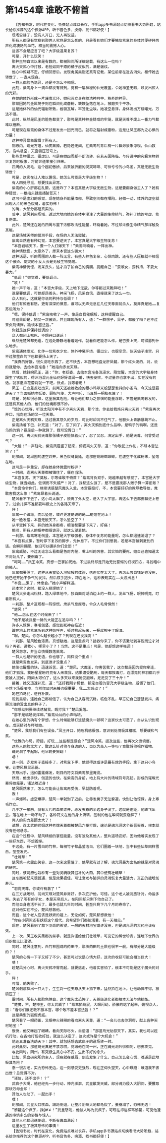 # 第1454章 谁敢不俯首
        【告知书友，时代在变化，免费站点难以长存，手机app多书源站点切换看书大势所趋，站长给你推荐的这个换源APP，听书音色多、换源、找书都好使！】
       现场安静了，没有人开口，无人再说话。
       所有人都没有觉察到那两人究竟是怎么死的，只是看到她们才要触及紫鸾的身体时便砰砰两声化成凄艳的血花，相当的震撼人心。
       这该不会是应言了吧？大宇级道果复苏？
       可是，开什么玩笑！
       那种生物自古以来是有数的，都被阳间所详细记载，有这么一位吗？
       离火天鸦心中打鼓，老脸如同干瘪的橘子皮似的，满是皱纹。
       他心中惊疑不定，仔细回思后，发现禽属类别还真有记载，某位前辈在近古消失，相传她去转世了，一直未现身。
       一群人都脸色诡异，还是不怎么不相信。
       此刻，紫鸾身上一滴血都没有溅到，竟有一层神秘的仙光覆盖，令她神圣无暇，焕发出惊人的光彩。
       在她的体外形成一片璀璨光环，她宛若立身在皎洁神月中，格外的神异。
       那锁困她的金属笼子则在瞬间化成齑粉，簌簌坠落在地上，被磨灭个干净。
       这是她体外的仙光辐射所致，枷锁瓦解，牢笼化尘埃，她凌空悬浮，身体发出万缕曦光，万法不侵。
       此时，纵然是凤王的脸色都变了，那可是某种神金铸成的牢笼，就是天尊不废上一番力气都难以扭断。
       可是现在紫鸾的身体不过是发出一团光而已，就将之辐射成齑粉，这是让凤王都为之心惧的力量！
       这种神异景象震慑了所有人。
       铜殿内，瑞光万道，仙雾蒸腾，若隐若无间，在紫鸾的背后有一片飘渺景象浮现，仙山数万，岛屿悬空，天宫镇压苍穹上。
       那些景物很远，很虚幻，可是在她四周却不断流转，宛若天国降临，与传说中的究极生物转世复苏时很像，将前世道果接引归来。
       四周的人发毛，这个起初傲娇、后来被折磨的哭哭啼啼、可怜兮兮的小鸟雀，真是无敌生物转世？
       可是，这实在让人难以置信，她怎么可能是大宇级生物？！
       有人四处寻觅，想要找出异常。
       紫鸾的小心肝都在乱颤，这是咋了？本宫真是大宇级无敌生物，这是要翻身做主人了？她有种错觉，一根指头就能捅破苍天！
       这可不是虚幻的感觉，现在她身外能量浓郁，导致空间都在塌陷，轻微一动，体外的虚空就出现大片的黑色裂缝，着实恐怖！
       的确，大部分都是真实的。
       暗中，楚风利用场域，透过大地向她的身体中灌注了大量的生命精气，弥补了她的亏虚，修复伤体。
       此外，楚风还在她的四周布置下浓郁攻击性能量，环绕着她，不过却未像生命精气那样触及其躯。
       这是场域天师的莫测手段，在场的人无法窥破。
       紫鸾自然也有种幻觉，本宫要逆天了，本宫真是大宇级生物复苏！
       “本宫君临天下，要一个人打爆天下！”紫鸾喃喃着，一阵出神。
       她神情恍惚，太意外了，原来本宫这么强大！
       这种话语，听的周围的人都一阵无言，有些人神色复杂，心惊肉跳，还有些人压根就不相信这个傲娇、爱哭的小女人会是无敌生物觉醒。
       紫鸾神情恍惚，发呆良久，这才拍了拍自己的胸脯，提醒自己：“要淑女，要矜持，不要太暴力。”
       “低调！”她觉得，要低调点。
       “咳！”
       她一声干咳，道：“本宫大宇级，天上地下无敌，尔等都过来跪拜吧！”
       说是要低调，可她却昂着头，神采飞扬，风采自信，直接就来了这么一句。
       众人石化，这就是你说的矜持与低调？！
       他们有惊也有怒，更有深深的惧意，谁可以无声无息在几位天尊面前杀人，莫非真是她……复苏后所为？
       “嗯，保持低调！”紫鸾咳嗽了一声，像是自我催眠般，这样提醒自己。
       可结果却是，她又一次傲娇，并且睥睨所有人，道：“一群愣子，呆子，都傻了吗？还不过来负荆请罪，跪领本宫法旨。”
       你就是这样保持低调的？
       众人都闭上嘴巴，不想开口说话！
       纵然是楚风都无语，在远处静静地看着她作，就看你还能怎么作，是否要上天，可得瑟到什么地步。
       紫鸾通体发光，化作一位紫衣少女，体外神曦环绕，很出尘，也很空灵，似天仙子凌空，只不过那莹白的下巴都要扬上天了。
       “我真的好饿，很久没吃东西了，还不快去，本宫想吃盘龙肝凤髓，那个红头发的，对，说的就是你，去给本宫准备！”她指向赤发天尊。
       然后，她斜睨凤王，道：“你，老妖婆，去给本宫准备洗澡水，刚觉醒，本宫的大宇级身体跟生了锈似的，得沐浴混元金仙花好好滋润一番，快去安排，不过量你也拿不出，实在没有的话，就拿凰血花蕾将就一下吧，快点，我等着用！
       凤王一口血差点吐出来，前两天还被她收拾的跟小鸡啄米般瑟瑟发抖的小雀鸟，今天这是要逆天了？当面喊她老妖婆，颐指气使，大声呵斥，当真想一把掐死算了！
       可是，她却很忌惮，这里极其危险，有让他们都为之惊惧的能量浮现，不管是紫鸾散发的，还是有其他人的，他们的处境都很不妙。
       “饿的心慌呀，听说太阳河中有不少离火天鸦，那个谁，你去给我炖只离火天鸦！”紫鸾再次开口，指向在场的又一位天尊。
       正是离火天鸦天尊，活过极其悠久的岁月，可此时却沉不住气了，他额头上青筋暴跳不止。
       紫鸾扬着下巴，补充道：“对了，忘了问了，离火天鸦到底什么品种，是鸭子的鸭啊，还是乌鸦的鸦？要是后一种就算了，我可没胃口！”
       这一刻，离火天鸦天尊那张橘子皮脸快着火了，忍了又忍，决定出手，他是天尊，何曾受过气？
       “大胆！”一声轻叱，紫鸾凤眉竖了起来，俯视离火天尊，道：“你敢犯上作乱，不尊本宫法旨？！”
       刹那间，她周围的虚空炸开，黑色裂缝蔓延，连那座铜殿都爆碎，在虚空中化成粉末，坠落在地。
       这可是一件重宝，却在她身体微震时粉碎？
       一时间，连离火天尊都被镇住了，僵在当场。
       “本宫复苏，天下莫敌，尔等谁敢不俯首？”紫鸾背负双手，她越来越有感觉了，本宫是大宇级生物，就当如此，低调而不失威严！对了，我都这么强了，是不是要找那人贩子算一算旧账？
       “本宫命令你们，继续诱惑楚风魔头入瓮，本宫要殴打，不，本宫要好好的教导教导他，竟敢害我这么惨！”紫鸾昂着头说道。
       楚风看不下去了，这小鸟太飘了，脱离了外太空，进入了大宇宙，再这么下去都要飘进上苍了，过会儿保不准都要叫板史上的各路天帝了。
       砰！
       紫鸾一个踉跄，而后坠落，或许更准确说的是……砸落在地上！
       她一脸发懵，本宫无敌天下，怎么坠空了？！
       从半空掉下来，摔的她浑身都疼，眼泪都要落下来了，好痛！
       瞬间，所有人的眼神都很诡异，就这么望着她。
       一刹那，紫鸾寒毛倒竖，本宫是大宇级强者，身体中复苏的能量呢，怎么都迅速消退了？
       “本宫有点累，暂时停下复苏的脚步，先休息下。不过你们别惹我，若是本宫被刺激到的话，会瞬间觉醒，依旧可以碾杀你们全部！”
       紫鸾威胁，不过无论怎么看都是色厉内荏，嘴上叫的厉害，其实怕的要死，她自己也知道太不对劲儿了，要倒霉了。
       “呵呵……”凤王冷笑，真想一巴掌拍死她，不过最终却是开始无比警惕的扫视四方，寻找暗中的强人。
       紫鸾都要哭了，这种从天堂坠入地狱般的体验，落差实在太大了，再怎么强自镇定也没用，她已经开始不争气的发抖，然后双手抱头，蹲在地上，这种表现实在……太没出息！
       “本宫……累了，休息会。”她小声解释道。
       还本宫？这时，都没人搭理她了！
       楚风大步走出松林，踏入绿草地中，独自面对湖泊边上的一群人，发丝飞扬，眼神明亮，盯着所有人。
       一刹那，整片道场都一阵惊慌，肃杀气息席卷，令众人毛骨悚然！
       “楚风！”
       “他……怎么在这个时候来了！”
       “他不是被武皇一脉的大能正在追杀吗？！”
       许多人惊悚，寒毛倒竖，感觉到死神在临近！
       蹲在地上的紫鸾听到这种惊呼声，顿时抬起头来，一把就擦干了眼泪。
       “啊，楚风，你怎么越长越小了？到现在还没我高！”
       一刹那，楚风脸色漆黑，真想敲她，这是重点吗？拯救你来了，你不该激动到喜悦而泣才对吗？再者，说我小，哪里小了？！当然，这不是重点！可是，他却想这样强调！
       楚风怨念，并当众愤慨数落紫鸾。
       一群人也是听的无语，你也够了，同样没个重点！
       就是紫鸾也发呆，到底谁才没重点？
       她倒也醒悟的快，迅速诉苦，道：“楚风，大魔王，你害苦我了，这次都是因为受你牵连，他们才抓我。我盼星星盼月亮有人来救我，结果遭受酷刑，每天都挨毒打，连漂亮的神羽都几乎要被人拔掉，阳间太可怕了，这么多天以来我饱受磨难，足足受了三十斤！”
       接着，她又迅速补充，道：“还好我刚才机智，镇定自若的冒充大宇级生物，威慑了他们，不然下场很凄惨，当然你及时来援也很重要，我……太感动了！”
       她狂拍马屁，进行补救。
       说到最后，连她自己都相信了，认为自己从容而沉稳，临危不乱，早忘记自己瑟瑟发抖、痛哭流泪的没出息的样子了。
       “你感动到要继续诱捕我，殴打我？”楚风奚落。
       “那不是临场发挥嘛。”紫鸾讪讪的小声咕哝。
       在她心里的确有个梦想，什么时候能够打这楚魔头一顿啊？这家伙太可恶了，自从认识到现在，成天挤对与吓唬她。
       “楚风，我想我们有些误会。”凤王开口，她危机感很强，意识到处境极其糟糕，想要缓和气氛。
       “优雅的布局，狩猎，好玩……这些都是误会？”楚风冷笑，提及这些，他再次义愤填膺。
       这些人的脸太大了，敢这么针对他与身边的人，自以为高人一等吗？竟敢将他视作猎物。
       魂光洞了不起啊，他早晚要掀翻！
       哧！
       这一刻，赤发男子直接多了，对紫鸾下手，他觉得这或许是最有效的手段，拿下这只小鸟雀，让楚风投鼠忌器。
       天尊出手，迅如雷霆爆发，刺目的符文将紫鸾那里淹没。
       然而，他出手快，倒退的也快，在紫鸾的身前，地上有大片的场域符号亮起，形成的璀璨光幕将她笼罩，诸法难近身！
       楚风既然来了，怎么可能会让紫鸾再受伤，早就防着呢。
       轰！
       一声爆鸣，虚空爆碎，楚风一拳就到了近前，让赤发男子无法躲避，快到让他惊悚，身上寒毛炸立。
       几乎才一接触，就有大片的血雾炸开，赤发天尊的半边身子没了，这就是差距，他跌飞出去，落在地上一动不动了，各种符文在他的身上流转，压制的他在瞬间就要崩解了！
       两人的实力差距太大了！
       试想，连太武的师姐这种老牌天尊都被楚风六拳打爆，遑论是魂光洞这个新晋天尊，根本就没有任何悬念。
       在这个过程中，楚风精细的掌控能量，没有波及其他人，整片道场安好，因为他着实发现了一些好东西，不想毁掉。
       不远处，有一片雪白的竹林，每根竹子都晶莹洁白，它们圈着一块地，当中有些仙草同样雪白，莹莹发光。
       “壮魂草！”
       楚风第一次露出笑容，这一次来这里值了，他早就有过了解，魂光洞最为出名的就是对灵魂的研究。
       同时，该洞府也栽种有一些对灵魂极其滋补的大药，其中便有壮魂草！
       这东西听起来很普通，但是效果极佳，可让衰老与破碎的灵魂恢复大量活力，真正的能增加寿元。
       “羽尚天尊，你或许有救了！”
       在三方战场时，羽尚天尊对楚风非常好，多次庇护他，可惜，这个老人被沅族针对，命运多舛，失去了所有的子女，本是天帝后人，在阳间却只剩下他自己了。
       而他自身也活不长了，最多也就几年的时间，甚至只剩下几个月的寿命了。
       这对他实在不公，楚风想救他。
       而且，这个老人应该是妖妖的祖上，无论如何，楚风都想救他！
       “你在小阴间还有妖妖这个后代，真希望你们都能活着，有一天相见。”
       现在，楚风看到了救下羽尚的希望，一般的天材地宝或许没用，但是魂光洞的大药应该有效。
       上一次，凤王收买黑都的杀手，就是许诺给他们壮魂草，可见它的稀世珍贵，连地下世界的组织都无比渴望。
       同时，楚风注意到，白竹林围成的药田中，那块药田的土质也很不一般，有部分是大能级的？！
       楚风的心情一下子又好了不少，甚至可以说是心情大好，这次的收获可能会相当巨大！
       哧！
       趁楚风分心时，离火天鸦冲霄而起，就要逃走，他着实害怕了，根本不可能是这个魔头的对手。
       砰！
       可惜，他失败了。
       楚风刹那探出一只大手，生生将一位天尊从天上抓下来，猛然拍在地上，让他动惮不得，被镇压了！
       霎时间，所有人都脸色煞白，这个魔头太恐怖了，天尊级进化者都根本无法与他抗衡。
       “楚魔，不，楚神王，你太武威了！”紫鸾拍马屁，大眼闪动，骄傲的站了起来，俯视众人，道：“看你们谁还敢不服本宫，哪个敢不遵本宫法旨！？”
       这是典型的狐假虎威。
       楚风看了一眼药田，又眼神火辣辣的看向离火天尊，道：“一会儿也去你洞府，献上各种天材地宝！”
       很快，他又眯起了眼睛，看向天际尽头，自语道：“那道乌光劫掠天下，其实，我也可以趁机行动，在各地打包收好处，就这么决定了，这次或许是个大机会！”
       他还真准备洗劫天下！其中，就包括想去武疯子的道场转一转。
       此时此刻，那道乌光真是不禁念叨，竟跟他在同一州，正在魂光洞外徘徊呢，想要攻克。
       与此同时，阴州，有究极生灵心中不安，生出不好的念头。
       比如，黑血研究所的主人，现在就在蹙眉，到底发生了什么，自己怎么会心慌，难道是此地极其危险？
       泰一很古老，实力恐怖无边，这一刻感受更强烈，现在正仰头望天，心中琢磨：难道我不该出世？总觉得不对。
       “诸位，还不出手！？”
       武疯子大喝，他已经先一步行动，神光澎湃，武皇散发天威，部分魂力侵入大阴间，要攫取那块万母金印！
       其他人也动了，一起出手！
       噗！
       刹那间，武皇大口咳血，踉跄倒退，让整片阴州大地都龟裂了，要崩塌了，恐怖无边！
       “黎龘这个疯子，我@#￥！”武皇怒吼，他被人称为武疯子，可现在却这样骂黎龘，可见他遭遇的事情多么的邪性与惊人。
       其他人也都迅速倒退，不断有真血溅起！
       这里发生了极其恐怖的事情！
       【告知书友，时代在变化，免费站点难以长存，手机app多书源站点切换看书大势所趋，站长给你推荐的这个换源APP，听书音色多、换源、找书都好使！】